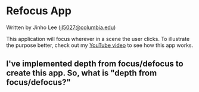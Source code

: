 # Refocus App

Written by Jinho Lee (jl5027@columbia.edu)

This application will focus wherever in a scene the user clicks. To illustrate the purpose better, check out my [YouTube video](https://youtu.be/qJmX-NFqSr0) to see how this app works.

I've implemented depth from focus/defocus to create this app. So, what is "depth from focus/defocus?"
- 
